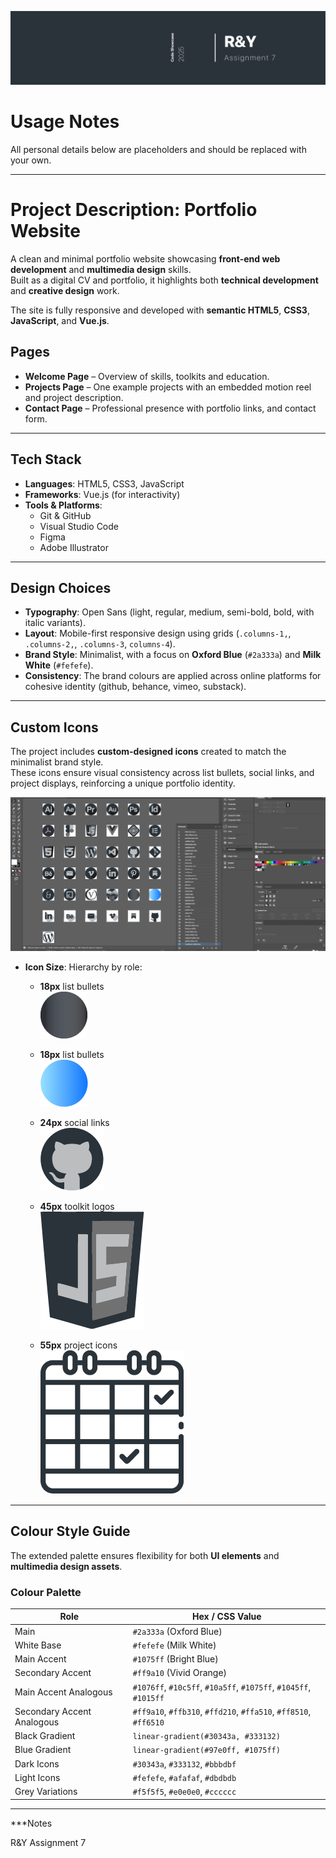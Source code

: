 ![Cover Image Assignment 7](Images/Assignment-7.png)

# Usage Notes   

All personal details below are placeholders and should be replaced with your own.  

---


# Project Description: Portfolio Website  

A clean and minimal portfolio website showcasing **front-end web development** and **multimedia design** skills.  
Built as a digital CV and portfolio, it highlights both **technical development** and **creative design** work.  

The site is fully responsive and developed with **semantic HTML5**, **CSS3**, **JavaScript**, and **Vue.js**.  

## Pages  

- **Welcome Page** – Overview of skills, toolkits and education.
- **Projects Page** – One example projects with an embedded motion reel and project description. 
- **Contact Page** – Professional presence with portfolio links, and contact form.

---


## Tech Stack

- **Languages**: HTML5, CSS3, JavaScript  
- **Frameworks**: Vue.js (for interactivity)  
- **Tools & Platforms**:  
  - Git & GitHub  
  - Visual Studio Code   
  - Figma  
  - Adobe Illustrator

---


## Design Choices

- **Typography**: Open Sans (light, regular, medium, semi-bold, bold, with italic variants).  
- **Layout**: Mobile-first responsive design using grids (`.columns-1,`, `.columns-2,`, `.columns-3`, `columns-4`).  
- **Brand Style**: Minimalist, with a focus on **Oxford Blue** (`#2a333a`) and **Milk White** (`#fefefe`). 
- **Consistency**: The brand colours are applied across online platforms for cohesive identity (github, behance, vimeo, substack).  

---

## Custom Icons  

The project includes **custom-designed icons** created to match the minimalist brand style.  
These icons ensure visual consistency across list bullets, social links, and project displays, reinforcing a unique portfolio identity. 

![Custom SVG Icons](Images/custom-svg-icons.png)


- **Icon Size**: Hierarchy by role: 

    - **18px** list bullets     
            ![Bulletk List Icons](Images/black-bullet-list@300x.png)

    - **18px** list bullets     
            ![Bullet List Icons](Images/blue-bullet-list@300x.png) 

    - **24px** social links     
            ![Social Icons](Images/github-icon.png) 

    - **45px** toolkit logos   
            ![Toolkit Icons](Images/javascript-icon.png)

    - **55px** project icons    
            ![Project Icons](Images/Deliverables.png)


---


## Colour Style Guide

The extended palette ensures flexibility for both **UI elements** and **multimedia design assets**.

### Colour Palette

| Role                        | Hex / CSS Value                                                          |
|-----------------------------|--------------------------------------------------------------------------|
| Main                        | `#2a333a` (Oxford Blue)                                                  |
| White Base                  | `#fefefe` (Milk White)                                                   |
| Main Accent                 | `#1075ff` (Bright Blue)                                                  |
| Secondary Accent            | `#ff9a10` (Vivid Orange)                                                 |
| Main Accent Analogous       | `#1076ff`, `#10c5ff`, `#10a5ff`, `#1075ff`, `#1045ff`, `#1015ff`         |
| Secondary Accent Analogous  | `#ff9a10`, `#ffb310`, `#ffd210`, `#ffa510`, `#ff8510`, `#ff6510`         |
| Black Gradient              | `linear-gradient(#30343a, #333132)`                                    |
| Blue Gradient               | `linear-gradient(#97e0ff, #1075ff)`                                    |
| Dark Icons                  | `#30343a`, `#333132`, `#bbbdbf`                                          |
| Light Icons                 | `#fefefe`, `#afafaf`, `#dbdbdb`                                          |
| Grey Variations             | `#f5f5f5`, `#e0e0e0`, `#cccccc`                                          |

---

***Notes

R&Y Assignment 7